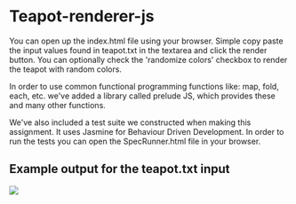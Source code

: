 Teapot-renderer-js
=======

You can open up the index.html file using your browser. Simple copy paste the input values found in teapot.txt in the textarea and click the render button. You can optionally check the 'randomize colors' checkbox to render the teapot with random colors.

In order to use common functional programming functions like: map, fold, each, etc. we've added a library called prelude JS, which provides these and many other functions.

We've also included a test suite we constructed when making this assignment. It uses Jasmine for Behaviour Driven Development. In order to run the tests you can open the SpecRunner.html file in your browser.

Example output for the teapot.txt input
-------

<img src="https://github.com/gousiosg/teapots/blob/master/teapot-reanderer-js/teapot.png?raw=true"/>